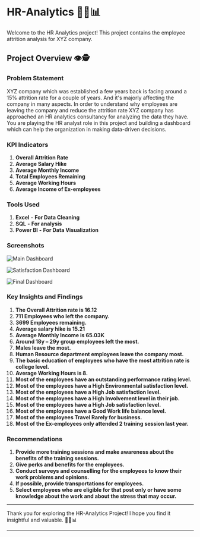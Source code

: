 # HR-Analytics 🧑‍💼📊

Welcome to the HR Analytics project! This project contains the employee attrition analysis for XYZ company.

## Project Overview 👁️🕵️

### **Problem Statement** 
XYZ company which was established a few years back is facing around a 15% attrition rate for a couple of years. And it's majorly affecting the company in many aspects. In order to understand why employees are leaving the company and reduce the attrition rate XYZ company has approached an HR analytics consultancy for analyzing the data they have. You are playing the HR analyst role in this project and building a dashboard which can help the organization in making data-driven decisions.

### **KPI Indicators**

1. **Overall Attrition Rate**
2. **Average Salary Hike**
3. **Average Monthly Income**
4. **Total Employees Remaining**
5. **Average Working Hours**
6. **Average Income of Ex-employees**

### **Tools Used**
 
 1. **Excel** **-** **For Data Cleaning**
 2. **SQL** **-** **For analysis**
 3. **Power BI** **-** **For Data Visualization**

### Screenshots


![Main Dashboard](https://github.com/user-attachments/assets/24ef34ab-9db0-46c3-95cd-2bb4526b1077)



![Satisfaction Dashboard](https://github.com/user-attachments/assets/145247a5-c251-45ed-aa47-53b6487f230c)



![Final Dashboard](https://github.com/user-attachments/assets/d834e9ad-edf9-4b44-b90b-87b029ebf7bb)


### **Key Insights and Findings**

1.	**The Overall Attrition rate is 16.12**
2.	**711 Employees who left the company.**
3.	**3699 Employees remaining.**
4.	**Average salary hike is 15.21**
5.	**Average Monthly Income is 65.03K**
6.	**Around 18y – 29y group employees left the most.**
7.	**Males leave the most.**
8.	**Human Resource department employees leave the company most.**
9. **The basic education of employees who have the most attrition rate is college level.** 
10.	**Average Working Hours is 8.**
11.	**Most of the employees have an outstanding performance rating level.**
12.	**Most of the employees have a High Environmental satisfaction level.**
13.	**Most of the employees have a High Job satisfaction level.**
14.	**Most of the employees have a High Involvement level in their job.**
15.	**Most of the employees have a High Job satisfaction level.**
16.	**Most of the employees have a Good Work life balance level.**
17.	**Most of the employees Travel Rarely for business.**
18.	**Most of the Ex-employees only attended 2 training session last year.**


### **Recommendations**

1. **Provide more training sessions and make awareness about the benefits of the training sessions.**
2. **Give perks and benefits for the employees.**
3. **Conduct surveys and counselling for the employees to know their work problems and opinions.**
4. **If possible, provide transportations for employees.**
5. **Select employees who are eligible for that post only or have some knowledge about the work and about the stress that may occur.**

---

Thank you for exploring the HR-Analytics Project! I hope you find it insightful and valuable. 🧑‍💼📊

---

